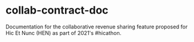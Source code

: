 # collab-contract-doc

Documentation for the collaborative revenue sharing feature proposed for Hic Et Nunc (HEN) as part of 2021's #hicathon.
